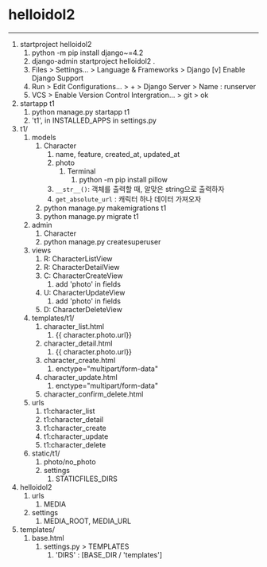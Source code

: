 # helloidol2
---

1. startproject helloidol2
   1. python -m pip install django~=4.2 
   2. django-admin startproject helloidol2 .
   3. Files > Settings... > Language & Frameworks > Django
      [v] Enable Django Support
   4. Run > Edit Configurations... > + > Django Server > Name : runserver
   5. VCS > Enable Version Control Intergration... > git > ok
2. startapp t1
   1. python manage.py startapp t1
   2. 't1', in INSTALLED_APPS in settings.py
3. t1/
   1. models
      1. Character
         1. name, feature, created_at, updated_at
         2. photo
            1. Terminal
               1. python -m pip install pillow
         3. `__str__()`: 객체를 출력할 때, 알맞은 string으로 출력하자
         4. `get_absolute_url` : 캐릭터 하나 데이터 가져오자
      2. python manage.py makemigrations t1
      3. python manage.py migrate t1
   2. admin
      1. Character
      2. python manage.py createsuperuser
   3. views
      1. R: CharacterListView
      2. R: CharacterDetailView
      3. C: CharacterCreateView
         1. add 'photo' in fields
      4. U: CharacterUpdateView
         1. add 'photo' in fields
      5. D: CharacterDeleteView
   4. templates/t1/
      1. character_list.html
         1. {{ character.photo.url}}
      2. character_detail.html
         1. {{ character.photo.url}}
      3. character_create.html
         1. enctype="multipart/form-data"
      4. character_update.html
         1. enctype="multipart/form-data"
      5. character_confirm_delete.html
   5. urls
      1. t1:character_list
      2. t1:character_detail
      3. t1:character_create
      4. t1:character_update
      5. t1:character_delete
   6. static/t1/
      1. photo/no_photo
      2. settings
         1. STATICFILES_DIRS
4. helloidol2
   1. urls
      1. MEDIA
   2. settings
      1. MEDIA_ROOT, MEDIA_URL
5. templates/
   1. base.html
      1. settings.py > TEMPLATES
         1. 'DIRS' : [BASE_DIR / 'templates']